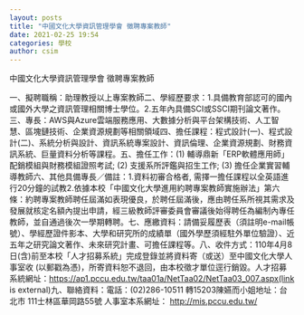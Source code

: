 ```yaml
---
layout: posts
title: "中國文化大學資訊管理學會 徵聘專案教師"
date: 2021-02-25 19:54
categories: 學校
author: csim
---
```


中國文化大學資訊管理學會 徵聘專案教師

一、擬聘職稱：助理教授以上專案教師二、學經歷要求：1.具備教育部認可的國內或國外大學之資訊管理相關博士學位。2.五年內具備SCI或SSCI期刊論文著作。三、專長：AWS與Azure雲端服務應用、大數據分析與平台架構技術、人工智慧、區塊鏈技術、企業資源規劃等相關領域四、擔任課程：程式設計(一)、程式設計(二)、系統分析與設計、資訊系統專案設計、資訊倫理、企業資源規劃、財務資訊系統、巨量資料分析等課程。五、擔任工作：(1) 輔導鼎新「ERP軟體應用師」配銷模組與財務模組證照考試; (2) 支援系所評鑑與招生工作; (3) 擔任企業實習輔導教師六、其他具備專長／備註：1.資料初審合格者, 需擇一擔任課程以全英語進行20分鐘的試教2.依據本校「中國文化大學進用約聘專案教師實施辦法」第六條：約聘專案教師聘任屆滿如表現優良，於聘任屆滿後，應由聘任系所視其需求及發展就核定名額內提出申請，經三級教師評審委員會審議後始得聘任為編制內專任教師，並自通過後次一學期轉聘。七、應繳資料：請備妥履歷表（須註明e-mail帳號）、學經歷證件影本、大學和研究所的成績單（國外學歷須經駐外單位驗證）、近五年之研究論文著作、未來研究計畫、可擔任課程等。八、收件方式：110年4月8日(含)前至本校「人才招募系統」完成登錄並將資料寄（或送）至中國文化大學人事室收 (以郵戳為憑)，所寄資料恕不退回，由本校徵才單位逕行銷毀。人才招募系統網址：https://ap1.pccu.edu.tw/taa01a/NetTaa02/NetTaa03_007.aspx(link is external)九、聯絡資料：電話：(02)286-10511 轉15203陳嬿而小姐地址：台北市 111士林區華岡路55號 人事室本系網址： http://mis.pccu.edu.tw/

